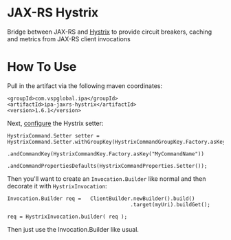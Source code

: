 # JAX-RS Hystrix
Bridge between JAX-RS and [Hystrix](https://github.com/Netflix/Hystrix) to provide circuit breakers, caching and metrics from JAX-RS client invocations

# How To Use

Pull in the artifact via the following maven coordinates:

```
<groupId>com.vspglobal.ipa</groupId>
<artifactId>ipa-jaxrs-hystrix</artifactId>
<version>1.6.1</version>
```

Next, [configure](https://github.com/Netflix/Hystrix/wiki/Configuration) the Hystrix setter:

```
HystrixCommand.Setter setter = HystrixCommand.Setter.withGroupKey(HystrixCommandGroupKey.Factory.asKey("MyCommandGroupName"))
                .andCommandKey(HystrixCommandKey.Factory.asKey("MyCommandName"))
                .andCommandPropertiesDefaults(HystrixCommandProperties.Setter());
```

Then you'll want to create an `Invocation.Builder` like normal and then decorate it with `HystrixInvocation`:

```
Invocation.Builder req =   ClientBuilder.newBuilder().build()
                                        .target(myUri).buildGet();
                                        
req = HystrixInvocation.builder( req );
```

Then just use the Invocation.Builder like usual.
